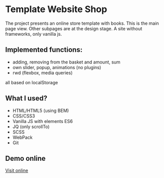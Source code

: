 # Template Website Shop
The project presents an online store template with books. This is the main page view. Other subpages are at the design stage. A site without frameworks, only vanilla js.

## Implemented functions:
* adding, removing from the basket and amount, sum
* own slider, popup, animations (no plugins)
* rwd (flexbox, media queries)

all based on localStorage

## What I used?
* HTML/HTML5 (using BEM)
* CSS/CSS3 
* Vanilla JS with elements ES6
* JQ (only scrollTo)
* SCSS
* WebPack
* Git

## Demo online

[Visit online](http://bookstore.vot.pl/)
